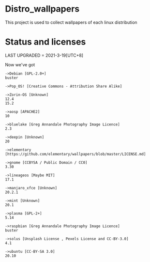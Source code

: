 # Distro_wallpapers
This project is used to collect wallpapers of each linux distribution
# Status and licenses
LAST UPGRADED = 2021-3-19[UTC+8]

Now we've got 
```
->Debian [GPL-2.0+]
buster

->Pop_OS! [Creative Commons - Attribution Share Alike]

->Zorin-OS [Unknown]
12.4
15.2

->aosp [APACHE2]
10

->bluelake [Greg Annandale Photography Image Licence]
2.3

->deepin [Unknown]
20

->elementary [https://github.com/elementary/wallpapers/blob/master/LICENSE.md]

->gnome [CCBYSA / Public Domain / CC0]
3.30

->lineageos [Maybe MIT]
17.1

->manjaro_xfce [Unknown]
20.2.1

->mint [Unknown]
20.1

->plasma [GPL-2+]
5.14

->raspbian [Greg Annandale Photography Image Licence]
buster

->solus [Unsplash License , Pexels License and CC-BY-3.0]
4.1

->ubuntu [CC-BY-SA 3.0]
20.10
```
